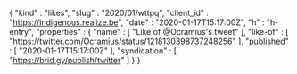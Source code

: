 {
  "kind" : "likes",
  "slug" : "2020/01/wttpq",
  "client_id" : "https://indigenous.realize.be",
  "date" : "2020-01-17T15:17:00Z",
  "h" : "h-entry",
  "properties" : {
    "name" : [ "Like of @Ocramius's tweet" ],
    "like-of" : [ "https://twitter.com/Ocramius/status/1218130398737248256" ],
    "published" : [ "2020-01-17T15:17:00Z" ],
    "syndication" : [ "https://brid.gy/publish/twitter" ]
  }
}
